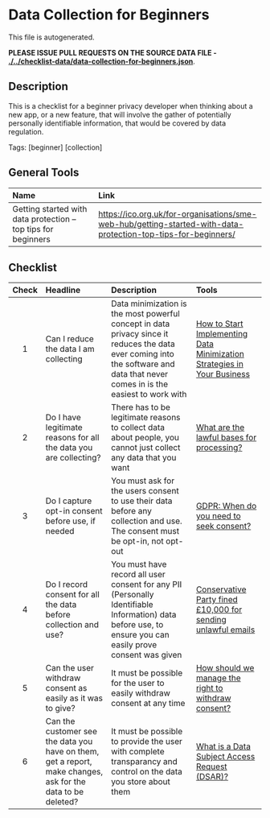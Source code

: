 # Data Collection for Beginners

This file is autogenerated.

**PLEASE ISSUE PULL REQUESTS ON THE SOURCE DATA FILE - [./../checklist-data/data-collection-for-beginners.json](./../checklist-data/data-collection-for-beginners.json)**.

## Description
This is a checklist for a beginner privacy developer when thinking about a new app, or a new feature, that will involve the gather of potentially personally identifiable information, that would be covered by data regulation.

Tags: [beginner] [collection] 

## General Tools

| Name | Link | 
| :--- | :--------- |
| Getting started with data protection – top tips for beginners | [https:&#x2F;&#x2F;ico.org.uk&#x2F;for-organisations&#x2F;sme-web-hub&#x2F;getting-started-with-data-protection-top-tips-for-beginners&#x2F;](./https:&#x2F;&#x2F;ico.org.uk&#x2F;for-organisations&#x2F;sme-web-hub&#x2F;getting-started-with-data-protection-top-tips-for-beginners&#x2F;) |

## Checklist

| Check | Headline | Description | Tools |
| :---:|:--- | :--------- | :--------| 
| 1| Can I reduce the data I am collecting | Data minimization is the most powerful concept in data privacy since it reduces the data ever coming into the software and data that never comes in is the easiest to work with | [How to Start Implementing Data Minimization Strategies in Your Business](https://www.untraditionalmedia.com/how-to-start-implementing-data-minimization-strategies-in-your-business/) |
| 2| Do I have legitimate reasons for all the data you are collecting? | There has to be legitimate reasons to collect data about people, you cannot just collect any data that you want | [What are the lawful bases for processing?](https://ico.org.uk/for-organisations/guide-to-data-protection/guide-to-the-general-data-protection-regulation-gdpr/lawful-basis-for-processing/#what) |
| 3| Do I capture opt-in consent before use, if needed | You must ask for the users consent to use their data before any collection and use. The consent must be opt-in, not opt-out | [GDPR: When do you need to seek consent?](https://www.itgovernance.eu/blog/en/gdpr-when-do-you-need-to-seek-consent) |
| 4| Do I record consent for all the data before collection and use? | You must have record all user consent for any PII (Personally Identifiable Information) data before use, to ensure you can easily prove consent was given | [Conservative Party fined £10,000 for sending unlawful emails](https://ico.org.uk/about-the-ico/news-and-events/news-and-blogs/2021/06/conservative-party-fined-10-000-for-sending-unlawful-emails/) |
| 5| Can the user withdraw consent as easily as it was to give? | It must be possible for the user to easily withdraw consent at any time | [How should we manage the right to withdraw consent?](https://ico.org.uk/for-organisations/guide-to-data-protection/guide-to-the-general-data-protection-regulation-gdpr/consent/how-should-we-obtain-record-and-manage-consent/#how6) |
| 6| Can the customer see the data you have on them, get a report, make changes, ask for the data to be deleted? | It must be possible to provide the user with complete transparancy and control on the data you store about them | [What is a Data Subject Access Request (DSAR)?](https://dataprivacymanager.net/what-is-data-subject-access-request-dsar/) |

